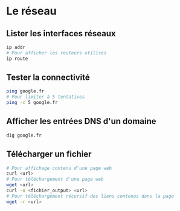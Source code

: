# Le réseau



## Lister les interfaces réseaux

```bash
ip addr
# Pour afficher les routeurs utilisés
ip route
```



## Tester la connectivité

```bash
ping google.fr
# Pour limiter à 5 tentatives
ping -c 5 google.fr
```



## Afficher les entrées DNS d'un domaine

```bash
dig google.fr
```



## Télécharger un fichier

```bash
# Pour affichage contenu d'une page web
curl <url>
# Pour téléchargement d'une page web
wget <url>
curl -o <fichier_output> <url>
# Pour téléchargement récursif des liens contenus dans la page
wget -r <url>
```

